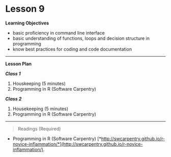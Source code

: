 Lesson 9
========

**Learning Objectives**
  - basic proficiency in command line interface
  - basic understanding of functions, loops and decision structure in programming
  - know best practices for coding and code documentation

---

**Lesson Plan**
  
*__Class 1__*  

1. Houskeeping (5 minutes)
2. Programming in R (Software Carpentry)

*__Class 2__*  

1. Housekeeping (5 minutes)
2. Programming in R (Software Carpentry)
  
---

> Readings (Required)

  - Programming in R (Software Carpentry) [*http://swcarpentry.github.io/r-novice-inflammation/*](http://swcarpentry.github.io/r-novice-inflammation/).

